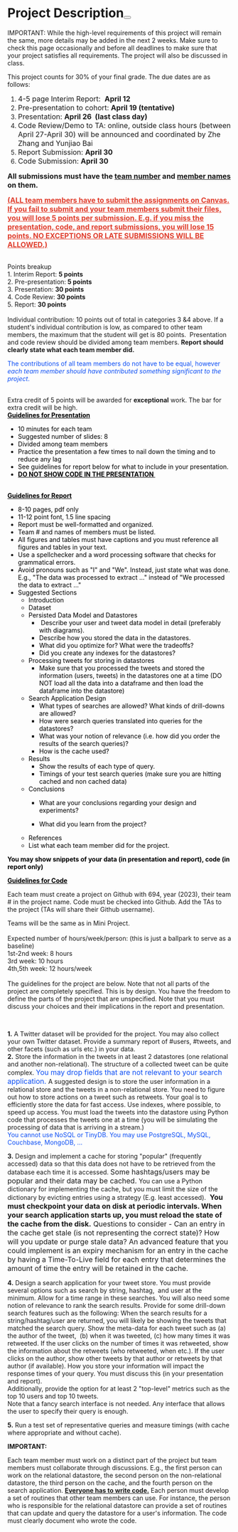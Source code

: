 ﻿
  <h1 class="page-title">Project Description<button aria-haspopup="dialog" class="ally-accessible-versions ally-add-tooltip" data-id="page:2944937" data-ally-content-id="page:2944937" data-ally-richcontent-eid="page:2944937" aria-label="Alternative formats" title="Alternative formats">
    <span class="ally-prominent-af-download-button"></span>
</button></h1>
  
  
 IMPORTANT: While the high-level requirements of this project will remain the same, more details may be added in the next 2 weeks. Make sure to check this page occasionally and before all deadlines to make sure that your project satisfies all requirements. The project will also be discussed in class.&nbsp;</span></strong></p>
<p><span>This project counts for 30% of your final grade. The due dates are as follows:</span></p>
<ol>
<li><span style="font-size: 12pt;">4-5 page Interim Report: &nbsp;<strong>April 12</strong></span></li>
<li><span style="font-size: 12pt;">Pre-presentation to cohort: <strong>April 19 (tentative)</strong></span></li>
<li><span style="font-size: 12pt;">Presentation: <strong>April 26&nbsp; (last class day)</strong></span></li>
<li class="O1"><span style="font-size: 12pt;">Code Review/Demo to TA: online, outside class hours (between April 27-April 30) will be announced and coordinated by Zhe Zhang and Yunjiao Bai</span></li>
<li class="O1"><span style="font-size: 12pt;">Report Submission: <strong>April 30</strong></span></li>
<li class="O1"><span style="font-size: 12pt;">Code Submission: <strong>April 30</strong></span></li>
</ol>
<p><span style="font-size: 12pt;"><strong>All submissions must have the <span style="text-decoration: underline;">team number</span> and <span style="text-decoration: underline;">member names</span> on them. </strong></span></p>
<p><span style="text-decoration: underline; color: #e03e2d;"><span style="font-size: 12pt;"><strong>(ALL team members have to submit the assignments on Canvas. If you fail to submit and your team members submit their files, you will lose 5 points per submission. E.g. if you miss the presentation, code, and report submissions, you will lose 15 points. NO EXCEPTIONS OR LATE SUBMISSIONS WILL BE ALLOWED.)</strong></span></span></p>
<div class="O1">&nbsp;</div>
<div><span>Points breakup</span></div>
<div class="O1"><span>1. Interim Report: <strong>5 points</strong></span></div>
<div class="O1"><span>2. Pre-presentation:<strong> 5 points</strong></span></div>
<div class="O1"><span>3. Presentation: <strong>30 points</strong></span></div>
<div class="O1"><span>4. Code Review: <strong>30 points</strong></span></div>
<div class="O1">5. Report: <strong>30 points</strong></div>
<div class="O1">&nbsp;</div>
<div class="O1"><span>Individual contribution: 10 points out of total in categories 3 &amp;4 above. If a student's individual contribution is low, as compared to other team members, the maximum that the student will get is 80 points. &nbsp;Presentation and code review should be divided among team members. <strong>Report should clearly state what each team member did.&nbsp;</strong></span></div>
<div class="O1">
<p><span style="color: #0e4ff5;">The contributions of all team members do not have to be equal, however <i>each team member should have contributed something significant to the project</i>.</span></p>
</div>
<div class="O1">&nbsp;</div>
<div class="O1"><span>Extra credit of 5 points will be awarded for <strong>exceptional</strong> work. The bar for extra credit will be high.&nbsp;</span></div>
<div class="O1"><span style="color: #000000;"><span style="text-decoration: underline;"><strong>Guidelines for Presentation</strong></span><strong></strong></span></div>
<div class="O1">
<ul>
<li><span style="color: #000000;">10 minutes for each team</span></li>
<li><span style="color: #000000;">Suggested number of slides: 8</span></li>
<li><span style="color: #000000;">Divided among team members</span></li>
<li><span style="color: #000000;">Practice the presentation a few times to nail down the timing and to reduce any lag</span></li>
<li><span style="color: #000000;">See guidelines for report below for what to include in your presentation.</span></li>
<li><span style="text-decoration: underline; color: #000000;"><strong><span>DO NOT SHOW CODE IN THE PRESENTATION&nbsp;</span></strong></span></li>
</ul>
</div>
<div class="O1"><span style="color: #000000;">&nbsp;</span></div>
<div class="O1"><span style="text-decoration: underline; color: #000000;"><strong><span>Guidelines for Report</span></strong></span></div>
<div class="O1">
<ul>
<li><span style="color: #000000;">8-10 pages, pdf only</span></li>
<li><span style="color: #000000;">11-12 point font, 1.5 line spacing</span></li>
<li><span style="color: #000000;">Report must be well-formatted and organized.&nbsp;</span></li>
<li><span style="color: #000000;">Team # and names of members must be listed.&nbsp;</span></li>
<li><span style="color: #000000;">All figures and tables must have captions and you must reference all figures and tables in your text.</span></li>
<li><span style="color: #000000;">Use a spellchecker and a word processing software that checks for grammatical errors.</span></li>
<li><span style="color: #000000;">Avoid pronouns such as "I" and "We". Instead, just state what was done. E.g., "The data was processed to extract ..." instead of "We processed the data to extract ..."</span></li>
<li><span style="color: #000000;">Suggested Sections</span>
<ul>
<li><span style="color: #000000;">Introduction</span></li>
<li><span style="color: #000000;">Dataset</span></li>
<li><span style="color: #000000;">Persisted Data Model and Datastores</span>
<ul>
<li><span style="color: #000000;">&nbsp;Describe your user and tweet data model in detail (preferably with diagrams).</span></li>
<li><span style="color: #000000;">Describe how you stored the data in the datastores.</span></li>
<li><span style="color: #000000;">What did you optimize for? What were the tradeoffs?</span></li>
<li><span style="color: #000000;">Did you create any indexes for the datastores?</span></li>
</ul>
</li>
<li><span style="color: #000000;">Processing tweets for storing in datastores</span>
<ul>
<li><span style="color: #000000;">Make sure that you processed the tweets and stored the information (users, tweets) in the datastores one at a time (DO NOT load all the data into a dataframe and then load the dataframe into the datastore)</span></li>
</ul>
</li>
<li><span style="color: #000000;">Search Application Design</span>
<ul>
<li><span style="color: #000000;">What types of searches are allowed? What kinds of drill-downs are allowed?</span></li>
<li><span style="color: #000000;">How were search queries translated into queries for the datastores?</span></li>
<li><span style="color: #000000;">What was your notion of relevance (i.e. how did you order the results of the search queries)?</span></li>
<li><span style="color: #000000;">How is the cache used?</span></li>
</ul>
</li>
<li><span style="color: #000000;">Results</span>
<ul>
<li><span style="color: #000000;">Show the results of each type of query.</span></li>
<li><span style="color: #000000;">Timings of your test search queries (make sure you are hitting cached and non cached data)</span></li>
</ul>
</li>
<li><span style="color: #000000;">Conclusions</span>
<ul>
<li>
<p><span style="color: #000000;">What are your conclusions regarding your design and experiments?</span></p>
</li>
<li>
<p><span style="color: #000000;">What did you learn from the project?</span></p>
</li>
</ul>
</li>
<li><span style="color: #000000;">References</span></li>
<li><span style="color: #000000;">List what each team member did for the project.</span></li>
</ul>
</li>
</ul>
<p><span style="color: #000000;"><strong>You may show snippets of your data (in presentation and report), code (in report only)</strong></span></p>
<p><span style="text-decoration: underline; color: #000000;"><strong><span>Guidelines for Code</span></strong></span></p>
<p>Each team must create a project on Github with 694, year (2023), their team # in the project name. Code must be checked into Github. Add the TAs to the project (TAs will share their Github username).&nbsp;</p>
</div>
<div><span>Teams will be the same as in Mini Project.&nbsp;</span></div>
<div>&nbsp;</div>
<div><span>Expected number of hours/week/person: (this is just a ballpark to serve as a baseline)</span></div>
<div><span>1st-2nd week: 8 hours</span></div>
<div><span>3rd week: 10 hours</span></div>
<div><span>4th,5th week: 12 hours/week</span></div>
<div>&nbsp;</div>
<div>The guidelines for the project are below. Note that not all parts of the project are completely specified. This is by design. You have the freedom to define the parts of the project that are unspecified. Note that you must discuss your choices and their implications in the report and presentation.&nbsp;</div>
<p>&nbsp;</p>
<div><strong>1.</strong> A Twitter dataset will be provided for the project. You may also collect your own Twitter dataset. Provide a summary report of #users, #tweets, and other facets (such as urls etc.) in your data.</div>
<div><strong>2.</strong> Store the information in the tweets in at least 2 datastores (one relational and another non-relational). The structure of a collected tweet can be quite complex.<span style="color: #0e4ff5;"> </span><span style="color: var(--ic-brand-font-color-dark); font-family: inherit; font-size: 1rem;"><span style="color: #0e4ff5;">You may drop fields that are not relevant to your search application.</span> </span>A suggested design is to store the user information in a relational store and the tweets in a non-relational store. You need to figure out how to store actions on a tweet such as retweets. Your goal is to efficiently store the data for fast access. Use indexes, where possible, to speed up access. You must load the tweets into the datastore using Python code that processes the tweets one at a time (you will be simulating the processing of data that is arriving in a stream.)</div>
<div><span style="color: #0e4ff5;">You cannot use NoSQL or TinyDB. You may use PostgreSQL, MySQL, Couchbase, MongoDB, ...</span></div>
<p><strong>3.</strong> Design and implement a cache for storing "popular" (frequently accessed) data so that this data does not have to be retrieved from the database each time it is accessed. <span style="color: var(--ic-brand-font-color-dark); font-family: inherit; font-size: 1rem;">Some hashtags/users may be popular and their data may be cached. </span>You can use a Python dictionary for implementing the cache, but you must limit the size of the dictionary by evicting entries using a strategy (E.g. least accessed). <span style="color: var(--ic-brand-font-color-dark); font-family: inherit; font-size: 1rem;">&nbsp;<strong>You must checkpoint your data on disk at periodic intervals. When your search application starts up, you must reload the state of the cache from the disk.</strong> Questions to consider - </span><span style="color: var(--ic-brand-font-color-dark); font-family: inherit; font-size: 1rem;">Can an entry in the cache get stale (is not representing the correct state)? How will you update or purge stale data? An advanced feature that you could implement is an expiry mechanism for an entry in the cache by having a Time-To-Live field for each entry that determines the amount of time the entry will be retained in the cache.&nbsp;</span></p>
<div><strong>4.</strong> Design a search application for your tweet store. You must provide several options such as search by string, hashtag,&nbsp; and user at the minimum. Allow for a time range in these searches. You will also need some notion of relevance to rank the search results. Provide for some drill-down search features such as the following: When the search results for a string/hashtag/user are returned, you will likely be showing the tweets that matched the search query. Show the meta-data for each tweet such as (a) the author of the tweet,&nbsp; (b) when it was tweeted, (c) how many times it was retweeted. If the user clicks on the number of times it was retweeted, show the information about the retweets (who retweeted, when etc.). If the user clicks on the author, show other tweets by that author or retweets by that author (if available). How you store your information will impact the response times of your query. You must discuss this (in your presentation and report).&nbsp;</div>
<div>Additionally, provide the option for at least 2 "top-level" metrics such as the top 10 users and top 10 tweets.&nbsp;</div>
<div>Note that a fancy search interface is not needed. Any interface that allows the user to specify their query is enough.&nbsp;</div>
<div>
<p><strong>5.</strong> Run a test set of representative queries and measure timings (with cache where appropriate and without cache).</p>
<strong>IMPORTANT:&nbsp;</strong></span></p>
<p>Each team member must work on a distinct part of the project but team members must collaborate through discussions. E.g., the first person can work on the relational datastore, the second person on the non-relational datastore, the third person on the cache, and the fourth person on the search application. <span style="text-decoration: underline;"><strong>Everyone has to write code.</strong></span> Each person must develop a set of routines that other team members can use. For instance, the person who is responsible for the relational datastore can provide a set of routines that can update and query the datastore for a user's information. The code must clearly document who wrote the code.&nbsp;</p>
</div>
  
</div>
</div>
<div id="module_navigation_target"><div style=""><div class="module-sequence-padding"></div>
<div class="module-sequence-footer" role="navigation" aria-label="Module Navigation">
  <div class="module-sequence-footer-content">
   
